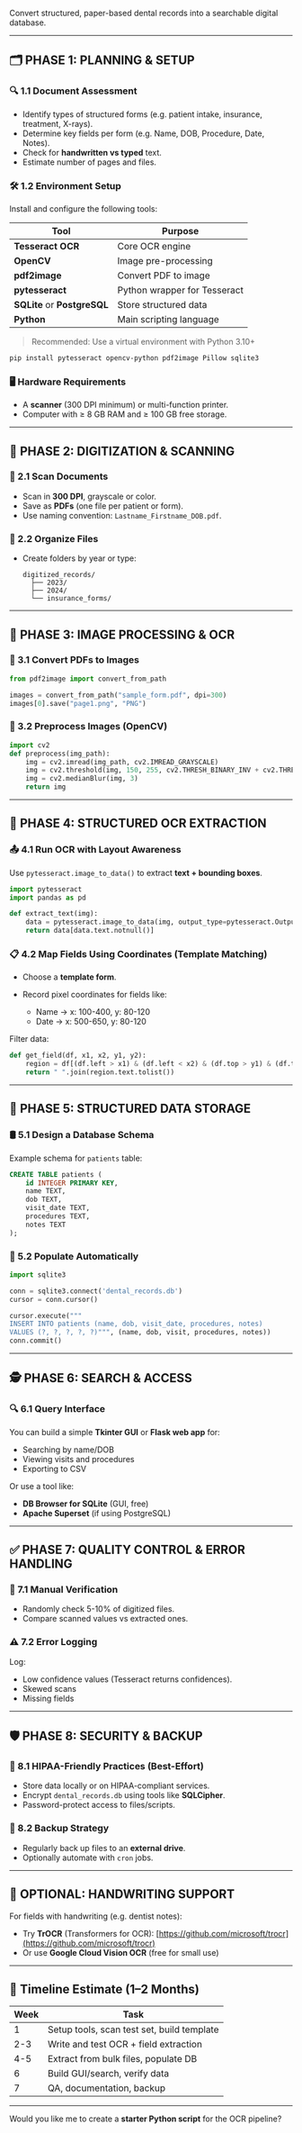 Convert structured, paper-based dental records into a searchable digital database.

---

## 🗂️ PHASE 1: PLANNING & SETUP

### 🔍 1.1 Document Assessment

* Identify types of structured forms (e.g. patient intake, insurance, treatment, X-rays).
* Determine key fields per form (e.g. Name, DOB, Procedure, Date, Notes).
* Check for **handwritten vs typed** text.
* Estimate number of pages and files.

### 🛠️ 1.2 Environment Setup

Install and configure the following tools:

| Tool                         | Purpose                      |
| ---------------------------- | ---------------------------- |
| **Tesseract OCR**            | Core OCR engine              |
| **OpenCV**                   | Image pre-processing         |
| **pdf2image**                | Convert PDF to image         |
| **pytesseract**              | Python wrapper for Tesseract |
| **SQLite** or **PostgreSQL** | Store structured data        |
| **Python**                   | Main scripting language      |

> Recommended: Use a virtual environment with Python 3.10+

```bash
pip install pytesseract opencv-python pdf2image Pillow sqlite3
```

### 🖥️ Hardware Requirements

* A **scanner** (300 DPI minimum) or multi-function printer.
* Computer with ≥ 8 GB RAM and ≥ 100 GB free storage.

---

## 📸 PHASE 2: DIGITIZATION & SCANNING

### 🔧 2.1 Scan Documents

* Scan in **300 DPI**, grayscale or color.
* Save as **PDFs** (one file per patient or form).
* Use naming convention: `Lastname_Firstname_DOB.pdf`.

### 📂 2.2 Organize Files

* Create folders by year or type:

  ```
  digitized_records/
    ├── 2023/
    ├── 2024/
    └── insurance_forms/
  ```

---

## 🧼 PHASE 3: IMAGE PROCESSING & OCR

### 🧪 3.1 Convert PDFs to Images

```python
from pdf2image import convert_from_path

images = convert_from_path("sample_form.pdf", dpi=300)
images[0].save("page1.png", "PNG")
```

### 🧼 3.2 Preprocess Images (OpenCV)

```python
import cv2
def preprocess(img_path):
    img = cv2.imread(img_path, cv2.IMREAD_GRAYSCALE)
    img = cv2.threshold(img, 150, 255, cv2.THRESH_BINARY_INV + cv2.THRESH_OTSU)[1]
    img = cv2.medianBlur(img, 3)
    return img
```

---

## 🧠 PHASE 4: STRUCTURED OCR EXTRACTION

### 📤 4.1 Run OCR with Layout Awareness

Use `pytesseract.image_to_data()` to extract **text + bounding boxes**.

```python
import pytesseract
import pandas as pd

def extract_text(img):
    data = pytesseract.image_to_data(img, output_type=pytesseract.Output.DATAFRAME)
    return data[data.text.notnull()]
```

### 📋 4.2 Map Fields Using Coordinates (Template Matching)

* Choose a **template form**.
* Record pixel coordinates for fields like:

  * Name → x: 100-400, y: 80-120
  * Date → x: 500-650, y: 80-120

Filter data:

```python
def get_field(df, x1, x2, y1, y2):
    region = df[(df.left > x1) & (df.left < x2) & (df.top > y1) & (df.top < y2)]
    return " ".join(region.text.tolist())
```

---

## 🧾 PHASE 5: STRUCTURED DATA STORAGE

### 🛢️ 5.1 Design a Database Schema

Example schema for `patients` table:

```sql
CREATE TABLE patients (
    id INTEGER PRIMARY KEY,
    name TEXT,
    dob TEXT,
    visit_date TEXT,
    procedures TEXT,
    notes TEXT
);
```

### 🧠 5.2 Populate Automatically

```python
import sqlite3

conn = sqlite3.connect('dental_records.db')
cursor = conn.cursor()

cursor.execute("""
INSERT INTO patients (name, dob, visit_date, procedures, notes)
VALUES (?, ?, ?, ?, ?)""", (name, dob, visit, procedures, notes))
conn.commit()
```

---

## 🕵️ PHASE 6: SEARCH & ACCESS

### 🔍 6.1 Query Interface

You can build a simple **Tkinter GUI** or **Flask web app** for:

* Searching by name/DOB
* Viewing visits and procedures
* Exporting to CSV

Or use a tool like:

* **DB Browser for SQLite** (GUI, free)
* **Apache Superset** (if using PostgreSQL)

---

## ✅ PHASE 7: QUALITY CONTROL & ERROR HANDLING

### 📏 7.1 Manual Verification

* Randomly check 5-10% of digitized files.
* Compare scanned values vs extracted ones.

### ⚠️ 7.2 Error Logging

Log:

* Low confidence values (Tesseract returns confidences).
* Skewed scans
* Missing fields

---

## 🛡️ PHASE 8: SECURITY & BACKUP

### 🔐 8.1 HIPAA-Friendly Practices (Best-Effort)

* Store data locally or on HIPAA-compliant services.
* Encrypt `dental_records.db` using tools like **SQLCipher**.
* Password-protect access to files/scripts.

### 💾 8.2 Backup Strategy

* Regularly back up files to an **external drive**.
* Optionally automate with `cron` jobs.

---

## 🧪 OPTIONAL: HANDWRITING SUPPORT

For fields with handwriting (e.g. dentist notes):

* Try **TrOCR** (Transformers for OCR): [https://github.com/microsoft/trocr](https://github.com/microsoft/trocr)
* Or use **Google Cloud Vision OCR** (free for small use)

---

## 📅 Timeline Estimate (1–2 Months)

| Week | Task                                       |
| ---- | ------------------------------------------ |
| 1    | Setup tools, scan test set, build template |
| 2-3  | Write and test OCR + field extraction      |
| 4-5  | Extract from bulk files, populate DB       |
| 6    | Build GUI/search, verify data              |
| 7    | QA, documentation, backup                  |

---

Would you like me to create a **starter Python script** for the OCR pipeline?
